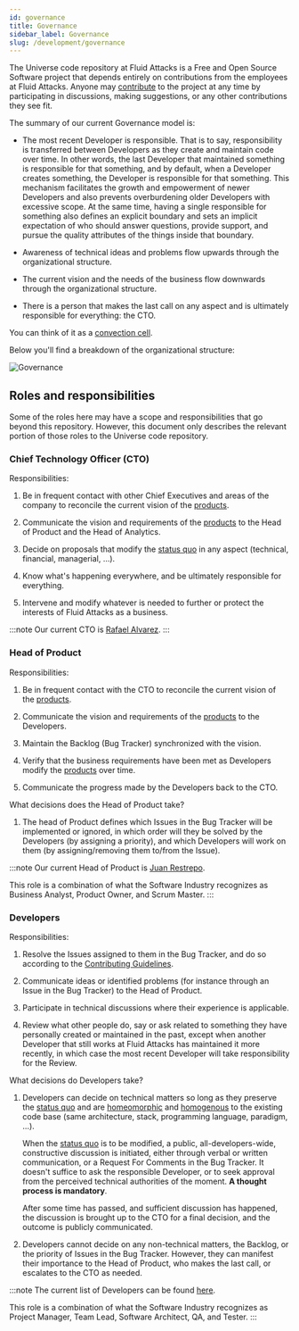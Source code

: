```yaml
---
id: governance
title: Governance
sidebar_label: Governance
slug: /development/governance
---
```


The Universe code repository at Fluid Attacks
is a Free and Open Source Software project
that depends entirely on contributions
from the employees at Fluid Attacks.
Anyone may [contribute](/development/contributing) to the project at any time
by participating in discussions,
making suggestions,
or any other contributions they see fit.

The summary of our current Governance model is:

- The most recent Developer is responsible.
  That is to say,
  responsibility is transferred between Developers
  as they create and maintain code over time.
  In other words,
  the last Developer that maintained something
  is responsible for that something,
  and by default, when a Developer creates something,
  the Developer is responsible for that something.
  This mechanism facilitates the growth and empowerment of newer Developers
  and also prevents overburdening older Developers with excessive scope.
  At the same time,
  having a single responsible for something
  also defines an explicit boundary
  and sets an implicit expectation
  of who should answer questions,
  provide support,
  and pursue the quality attributes of the things inside that boundary.

- Awareness of technical ideas and problems flow upwards
  through the organizational structure.
- The current vision and the needs of the business
  flow downwards through the organizational structure.
- There is a person that makes the last call on any aspect
  and is ultimately responsible for everything: the CTO.

You can think of it as a [convection cell](https://en.wikipedia.org/wiki/Convection_cell).

<!--

OpenSSF Requirements:

- Key roles, tasks and responsibilities.
- Who has each role (this can be in a separate document).
- How the project makes decisions, what role takes them,
  and how disputes are resolved.

-->

Below you'll find a breakdown of the organizational structure:

![Governance](./governance.dot.svg)

## Roles and responsibilities

Some of the roles here
may have a scope and responsibilities that go beyond this repository.
However,
this document only describes the relevant portion of those roles
to the Universe code repository.

### Chief Technology Officer (CTO)

Responsibilities:

1. Be in frequent contact with other Chief Executives and areas of the company
   to reconcile the current vision of the [products](/development/products).

1. Communicate the vision and requirements of the [products](/development/products)
   to the Head of Product and the Head of Analytics.

1. Decide on proposals that modify the
   [status quo](https://en.wikipedia.org/wiki/Status_quo)
   in any aspect (technical, financial, managerial, ...).

1. Know what's happening everywhere,
   and be ultimately responsible for everything.

1. Intervene and modify whatever is needed to further or protect
   the interests of Fluid Attacks as a business.

:::note
Our current CTO is [Rafael Alvarez](https://www.linkedin.com/in/jralvarezc/).
:::

### Head of Product

Responsibilities:

1. Be in frequent contact with the CTO
   to reconcile the current vision of the [products](/development/products).

1. Communicate the vision and requirements of the [products](/development/products)
   to the Developers.

1. Maintain the Backlog (Bug Tracker) synchronized with the vision.

1. Verify that the business requirements
   have been met
   as Developers modify
   the [products](/development/products) over time.

1. Communicate the progress made by the Developers back to the CTO.

What decisions does the Head of Product take?

1. The head of Product
   defines which Issues in the Bug Tracker will be implemented or ignored,
   in which order will they be solved by the Developers
   (by assigning a priority),
   and which Developers will work on them
   (by assigning/removing them to/from the Issue).

:::note
Our current Head of Product
is [Juan Restrepo](https://www.linkedin.com/in/juancrestrepo/).

This role is a combination of what the Software Industry recognizes as
Business Analyst, Product Owner, and Scrum Master.
:::

### Developers

Responsibilities:

1. Resolve the Issues assigned to them in the Bug Tracker,
   and do so according to the
   [Contributing Guidelines](/development/contributing).

1. Communicate ideas or identified problems
   (for instance through an Issue in the Bug Tracker)
   to the Head of Product.

1. Participate in technical discussions
   where their experience is applicable.

1. Review what other people do, say or ask
   related to something they have personally created or maintained in the past,
   except when another Developer that still works at Fluid Attacks
   has maintained it more recently,
   in which case the most recent Developer
   will take responsibility for the Review.

What decisions do Developers take?

1. Developers can decide on technical matters
   so long as they preserve the
   [status quo](https://en.wikipedia.org/wiki/Status_quo)
   and are
   [homeomorphic](https://en.wikipedia.org/wiki/Homeomorphism)
   and [homogenous](https://en.wikipedia.org/wiki/Homogeneous_function)
   to the existing code base
   (same architecture, stack, programming language, paradigm, ...).

   When the [status quo](https://en.wikipedia.org/wiki/Status_quo)
   is to be modified,
   a public,
   all-developers-wide,
   constructive discussion is initiated,
   either
   through verbal or written communication,
   or a Request For Comments in the Bug Tracker.
   It doesn't suffice to ask the responsible Developer,
   or to seek approval from the perceived technical authorities of the moment.
   **A thought process is mandatory**.

   After some time has passed,
   and sufficient discussion has happened,
   the discussion is brought up to the CTO for a final decision,
   and the outcome is publicly communicated.

1. Developers cannot decide on any non-technical matters,
   the Backlog,
   or the priority of Issues in the Bug Tracker.
   However, they can manifest their importance to the Head of Product,
   who makes the last call,
   or escalates to the CTO as needed.

:::note
The current list of Developers can be found
[here](https://gitlab.com/fluidattacks/universe/-/project_members?sort=access_level_desc).

This role is a combination of what the Software Industry recognizes as
Project Manager, Team Lead, Software Architect, QA, and Tester.
:::
